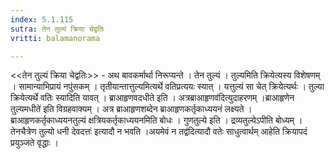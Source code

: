 ```yaml
---
index: 5.1.115
sutra: तेन तुल्यं क्रिया चेद्वतिः
vritti: balamanorama

---
```

<<तेन तुल्यं क्रिया चेद्वतिः>> - अथ बावकर्मार्था निरूप्यन्ते । तेन तुल्यं । तुल्यमिति क्रियेत्यस्य विशेषणम् । सामान्याभिप्रायं नपुंसकम् । तृतीयान्तात्तुल्यमित्यर्थे वतिप्रत्ययः स्यात् । यत्तुल्यं सा चेत् क्रियेत्यर्थः । तुल्या क्रियेत्यर्थे वतिः स्यादिति यावत् । ब्राआहृणवदधीते इति । अत्रब्राआहृणव॑दित्युदाहरणम् ।ब्राआहृणेन तुल्यमधीते॑ इति विग्रहवाक्यम् । अत्र ब्राआहृणशब्देन ब्राआहृणकर्तृकाध्ययनं लक्ष्यते । ब्राआहृणकर्तृकाध्ययनतुल्यं क्षत्रियकर्तृकाध्ययनमिति बोधः । गुणतुल्ये इति । द्रव्यतुल्येऽपीति बोध्यम् । तेनचैत्रेण तुल्यो धनी देवदत्तः॑ इत्यादौ न भवति ।अयमेवं न तद्व॑दित्यादौ वतेः साधुत्वार्थम् आहेति क्रियापदं प्रयुञ्जते वृद्धाः । 